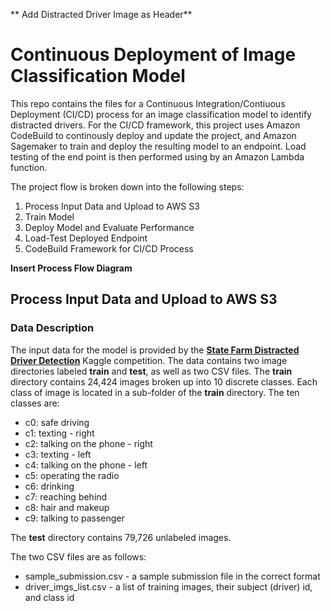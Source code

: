 ** Add Distracted Driver Image as Header**

# Continuous Deployment of Image Classification Model
This repo contains the files for a Continuous Integration/Contiuous Deployment (CI/CD) process for an image classification model to identify distracted drivers. For the CI/CD framework, this project uses Amazon CodeBuild to continously deploy and update the project, and Amazon Sagemaker to train and deploy the resulting model to an endpoint. Load testing of the end point is then performed using by an Amazon Lambda function.

The project flow is broken down into the following steps:

1. Process Input Data and Upload to AWS S3
2. Train Model
3. Deploy Model and Evaluate Performance
4. Load-Test Deployed Endpoint
5. CodeBuild Framework for CI/CD Process

**Insert Process Flow Diagram**

## Process Input Data and Upload to AWS S3
### Data Description
The input data for the model is provided by the [**State Farm Distracted Driver Detection**](https://www.kaggle.com/c/state-farm-distracted-driver-detection) Kaggle competition. The data contains two image directories labeled **train** and **test**, as well as two CSV files. The **train** directory contains  24,424 images broken up into 10 discrete classes. Each class of image is located in a sub-folder of the **train** directory. The ten classes are:

* c0: safe driving
* c1: texting - right
* c2: talking on the phone - right
* c3: texting - left
* c4: talking on the phone - left
* c5: operating the radio
* c6: drinking
* c7: reaching behind
* c8: hair and makeup
* c9: talking to passenger

The **test** directory contains 79,726 unlabeled images.

The two CSV files are as follows:

* sample_submission.csv - a sample submission file in the correct format
* driver_imgs_list.csv - a list of training images, their subject (driver) id, and class id
